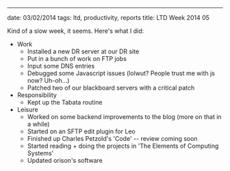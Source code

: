---
date: 03/02/2014
tags: ltd, productivity, reports
title: LTD Week 2014 05

Kind of a slow week, it seems.  Here's what I did:

  - Work
    - Installed a new DR server at our DR site
    - Put in a bunch of work on FTP jobs
    - Input some DNS entries
    - Debugged some Javascript issues (lolwut? People trust me with js now?  Uh-oh...)
    - Patched two of our blackboard servers with a critical patch
  - Responsibility
    - Kept up the Tabata routine
  - Leisure
    - Worked on some backend improvements to the blog (more on that in a while)
    - Started on an SFTP edit plugin for Leo
    - Finished up Charles Petzold's 'Code' -- review coming soon
    - Started reading + doing the projects in 'The Elements of Computing Systems'
    - Updated orison's software

